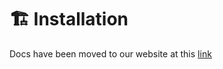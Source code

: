 # 🏗️ Installation

Docs have been moved to our website at this [link](https://tomatophp.com/en/open-source/filament-browser)
